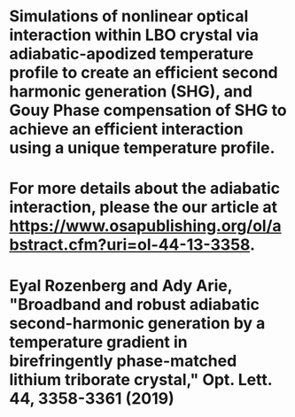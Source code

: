 # Simulations of nonlinear optical interaction within LBO crystal via adiabatic-apodized temperature profile to create an efficient second harmonic generation (SHG), and Gouy Phase compensation of SHG to achieve an efficient interaction using a unique temperature profile.
# For more details about the adiabatic interaction, please the our article at https://www.osapublishing.org/ol/abstract.cfm?uri=ol-44-13-3358.
# Eyal Rozenberg and Ady Arie, "Broadband and robust adiabatic second-harmonic generation by a temperature gradient in birefringently phase-matched lithium triborate crystal," Opt. Lett. 44, 3358-3361 (2019)
